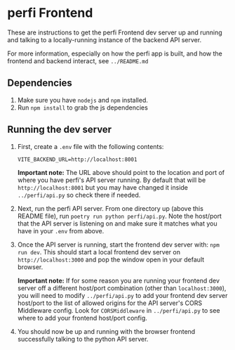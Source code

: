 # perfi Frontend

These are instructions to get the perfi Frontend dev server up and running and talking to a locally-running instance of the backend API server.

For more information, especially on how the perfi app is built, and how the frontend and backend interact, see `../README.md`


## Dependencies

1. Make sure you have `nodejs` and `npm` installed.
1. Run `npm install` to grab the js dependencies


## Running the dev server

1. First, create a `.env` file with the following contents:
    ```
    VITE_BACKEND_URL=http://localhost:8001
    ```
    **Important note:** The URL above should point to the location and port of where you have perfi's API server running. By default that will be `http://localhost:8001` but you may have changed it inside `../perfi/api.py` so check there if needed.

2. Next, run the perfi API server. From one directory up (above this README file), run `poetry run python perfi/api.py`.  Note the host/port that the API server is listening on and make sure it matches what you have in your `.env` from above.

3. Once the API server is running, start the frontend dev server with: `npm run dev`. This should start a local frontend dev server on `http://localhost:3000` and pop the window open in your default browser.

    **Important note:** If for some reason you are running your frontend dev server off a different host/port combination (other than `localhost:3000`), you will need to modify `../perfi/api.py` to add your frontend dev server host/port to the list of allowed origins for the API server's CORS Middleware config. Look for `CORSMiddleware` in `../perfi/api.py` to see where to add your frontend host/port config.

4. You should now be up and running with the browser frontend successfully talking to the python API server.
